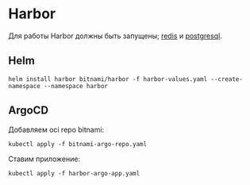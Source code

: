# Harbor

Для работы Harbor должны быть запущены; [redis](../05-redis/) и [postgresql](../06-postgresql/).

## Helm

```shell
helm install harbor bitnami/harbor -f harbor-values.yaml --create-namespace --namespace harbor
```

## ArgoCD

Добавляем oci repo bitnami:

```shell
kubectl apply -f bitnami-argo-repo.yaml
```

Ставим приложение:

```shell
kubectl apply -f harbor-argo-app.yaml
```
